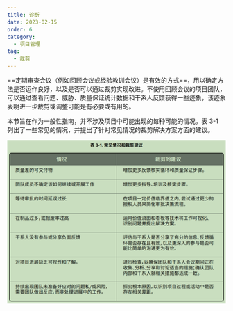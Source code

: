 ```yaml
---
title: 诊断
date: 2023-02-15
order: 6
category:
  - 项目管理
tag:
  - 裁剪
---
```


==定期审查会议（例如回顾会议或经验教训会议）是有效的方式==，用以确定方法是否运作良好，以及是否可以通过裁剪实现改进。不使用回顾会议的项目团队，可以通过查看问题、威胁、质量保证统计数据和干系人反馈获得一些迹象，该迹象表明进一步裁剪或调整可能是有必要或有用的。

本节旨在作为一般性指南，并不涉及项目中可能出现的每种可能的情况。表 3-1 列出了一些常见的情况，并提出了针对常见情况的裁剪解决方案方面的建议。 

![image-20240215105516695](https://raw.githubusercontent.com/GodX-18/picBed/main/image-20240215105516695.png)